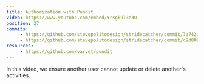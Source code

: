 ```yaml
---
title: Authorization with Pundit
video: https://www.youtube.com/embed/Yrsgk9l3e3U
position: 27
commits:
     - https://github.com/stevepolitodesign/stridecatcher/commit/7a742afb8deb4304ef707375e9d9f8217479f9fa
     - https://github.com/stevepolitodesign/stridecatcher/commit/c9d8093f6ca20042c317a26181f64aeca84edc60
resources:
     - https://github.com/varvet/pundit
---
```

In this video, we ensure another user cannot update or delete another's activities. 